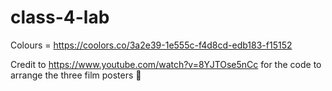 # class-4-lab

Colours = https://coolors.co/3a2e39-1e555c-f4d8cd-edb183-f15152

Credit to https://www.youtube.com/watch?v=8YJTOse5nCc for the code to arrange the three film posters 🙌

